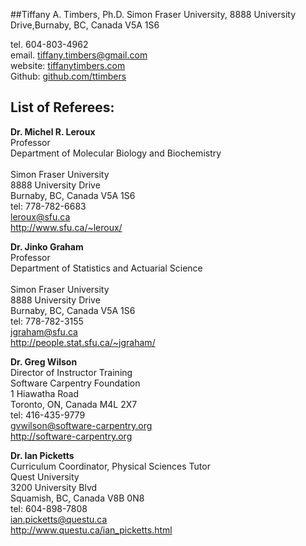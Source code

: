 ##Tiffany A. Timbers, Ph.D.
Simon Fraser University, 8888 University Drive,Burnaby, BC, Canada V5A 1S6 </br>

tel. 604-803-4962 </br>
email. [tiffany.timbers@gmail.com](mailto:tiffany.timbers@gmail.com)</br>
website: [tiffanytimbers.com](tiffanytimbers.com)</br>
Github: [github.com/ttimbers](github.com/ttimbers)

## List of Referees:

**Dr. Michel R. Leroux**
<br>Professor
<br>Department of Molecular Biology and Biochemistry  
<br>Simon Fraser University
<br>8888 University Drive
<br>Burnaby, BC, Canada V5A 1S6
<br>tel: 778-782-6683
<br>leroux@sfu.ca
<br>http://www.sfu.ca/~leroux/

**Dr. Jinko Graham**
<br>Professor 
<br>Department of Statistics and Actuarial Science  
<br>Simon Fraser University
<br>8888 University Drive
<br>Burnaby, BC, Canada V5A 1S6
<br>tel: 778-782-3155
<br>jgraham@sfu.ca
<br>http://people.stat.sfu.ca/~jgraham/

**Dr. Greg Wilson**
<br>Director of Instructor Training
<br>Software Carpentry Foundation
<br>1 Hiawatha Road
<br>Toronto, ON, Canada M4L 2X7
<br>tel: 416-435-9779
<br>gvwilson@software-carpentry.org
<br>http://software-carpentry.org

**Dr. Ian Picketts**
<br>Curriculum Coordinator, Physical Sciences Tutor
<br>Quest University 
<br>3200 University Blvd
<br>Squamish, BC, Canada V8B 0N8
<br>tel: 604-898-7808
<br>ian.picketts@questu.ca
<br>http://www.questu.ca/ian_picketts.html